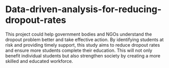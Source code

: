 # Data-driven-analysis-for-reducing-dropout-rates
This project could help government bodies and NGOs understand the dropout problem better and take effective action. By identifying students at risk and providing timely support, this study aims to reduce dropout rates and ensure more students complete their education. This will not only benefit individual students but also strengthen society by creating a more skilled and educated workforce.
